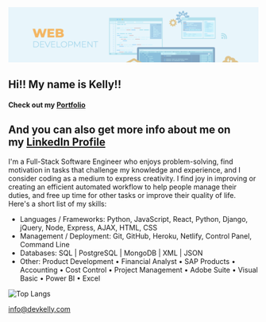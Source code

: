 ![](/images/banner.png)
## Hi!! My name is Kelly!!
#### Check out my [Portfolio](https://devkelly.com/)
And you can also get more info about me on my [LinkedIn Profile](https://www.linkedin.com/in/kellyluu916/)
---
I'm a Full-Stack Software Engineer who enjoys problem-solving, find motivation in tasks that challenge my knowledge and experience, and I consider coding as a medium to express creativity. I find joy in improving or creating an efficient automated workflow to help people manage their duties, and free up time for other tasks or improve their quality of life. 
Here's a short list of my skills:
- Languages / Frameworks: Python, JavaScript, React, Python, Django, jQuery, Node, Express, AJAX, HTML, CSS
- Management / Deployment: Git, GitHub, Heroku, Netlify, Control Panel, Command Line
- Databases: SQL | PostgreSQL | MongoDB | XML | JSON
- Other: Product Development • Financial Analyst • SAP Products • Accounting • Cost Control • Project Management • Adobe Suite • Visual Basic • Power BI • Excel

![Top Langs](https://github-readme-stats.vercel.app/api/top-langs/?username=kellyluuu&langs_count=10&theme=nord&layout=compact&count_private=true)


[info@devkelly.com](mailto:info@devkelly.com)

